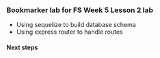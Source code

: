 ### Bookmarker lab for FS Week 5 Lesson 2 lab

- Using sequelize to build database schema
- Using express router to handle routes

#### Next steps
